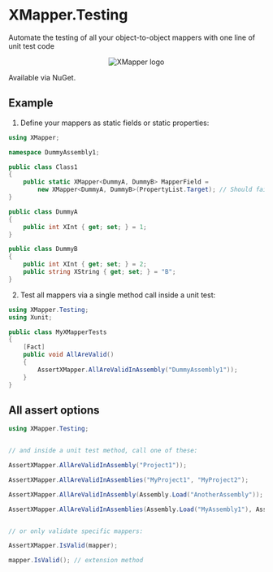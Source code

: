 # XMapper.Testing
Automate the testing of all your object-to-object mappers with one line of unit test code
<p align="center">
    <img src="https://avatars.githubusercontent.com/u/103217522?s=150&v=4" alt="XMapper logo"/>
</p>
Available via NuGet.

## Example

1. Define your mappers as static fields or static properties:
```csharp
using XMapper;

namespace DummyAssembly1;

public class Class1
{
    public static XMapper<DummyA, DummyB> MapperField =
        new XMapper<DummyA, DummyB>(PropertyList.Target); // Should fail: DummyB.XString has no match.
}

public class DummyA
{
    public int XInt { get; set; } = 1;
}

public class DummyB
{
    public int XInt { get; set; } = 2;
    public string XString { get; set; } = "B";
}
```

2. Test all mappers via a single method call inside a unit test:
```csharp
using XMapper.Testing;
using Xunit;

public class MyXMapperTests
{
    [Fact]
    public void AllAreValid()
    {
        AssertXMapper.AllAreValidInAssembly("DummyAssembly1"));
    }
}

```

## All assert options
```csharp
using XMapper.Testing;


// and inside a unit test method, call one of these:

AssertXMapper.AllAreValidInAssembly("Project1"));

AssertXMapper.AllAreValidInAssemblies("MyProject1", "MyProject2");

AssertXMapper.AllAreValidInAssembly(Assembly.Load("AnotherAssembly")); 

AssertXMapper.AllAreValidInAssemblies(Assembly.Load("MyAssembly1"), Assembly.Load("MyAssembly2"));


// or only validate specific mappers:

AssertXMapper.IsValid(mapper);

mapper.IsValid(); // extension method
```
